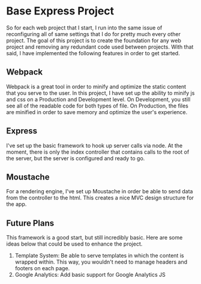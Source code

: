 # Base Express Project

So for each web project that I start, I run into the same issue of reconfiguring all of same settings that I do for pretty much every other project.  The goal of this project is to create the foundation for any web project and removing any redundant code used between projects.  With that said, I have implemented the following features in order to get started.

## Webpack

Webpack is a great tool in order to minify and optimize the static content that you serve to the user.  In this project, I have set up the ability to minify js and css on a Production and Development level.  On Development, you still see all of the readable code for both types of file.  On Production, the files are minified in order to save memory and optimize the user's experience.

## Express

I've set up the basic framework to hook up server calls via node.  At the moment, there is only the index controller that contains calls to the root of the server, but the server is configured and ready to go.

## Moustache

For a rendering engine, I've set up Moustache in order be able to send data from the controller to the html.  This creates a nice MVC design structure for the app.  

## Future Plans
 
This framework is a good start, but still incredibly basic.  Here are some ideas below that could be used to enhance the project.

1. Template System: Be able to serve templates in which the content is wrapped within.  This way, you wouldn't need to manage headers and footers on each page.
2. Google Analytics: Add basic support for Google Analytics JS
